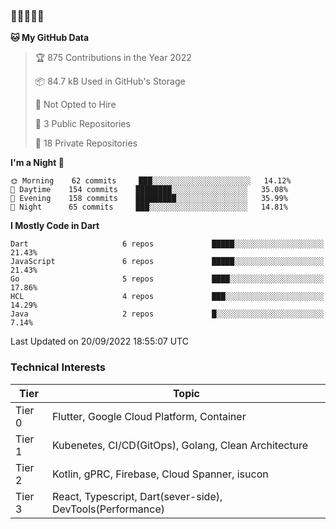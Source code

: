 ### 🤯🤯🤯🤯🤯

<!--START_SECTION:waka-->
**🐱 My GitHub Data** 

> 🏆 875 Contributions in the Year 2022
 > 
> 📦 84.7 kB Used in GitHub's Storage 
 > 
> 🚫 Not Opted to Hire
 > 
> 📜 3 Public Repositories 
 > 
> 🔑 18 Private Repositories  
 > 
**I'm a Night 🦉** 

```text
🌞 Morning    62 commits     ███░░░░░░░░░░░░░░░░░░░░░░   14.12% 
🌆 Daytime    154 commits    ████████░░░░░░░░░░░░░░░░░   35.08% 
🌃 Evening    158 commits    █████████░░░░░░░░░░░░░░░░   35.99% 
🌙 Night      65 commits     ███░░░░░░░░░░░░░░░░░░░░░░   14.81%

```


**I Mostly Code in Dart** 

```text
Dart                     6 repos             █████░░░░░░░░░░░░░░░░░░░░   21.43% 
JavaScript               6 repos             █████░░░░░░░░░░░░░░░░░░░░   21.43% 
Go                       5 repos             ████░░░░░░░░░░░░░░░░░░░░░   17.86% 
HCL                      4 repos             ███░░░░░░░░░░░░░░░░░░░░░░   14.29% 
Java                     2 repos             █░░░░░░░░░░░░░░░░░░░░░░░░   7.14%

```



 Last Updated on 20/09/2022 18:55:07 UTC
<!--END_SECTION:waka-->

### Technical Interests

| Tier | Topic | 
| -------- | -------- |
| Tier 0 | Flutter, Google Cloud Platform, Container |
| Tier 1 | Kubenetes, CI/CD(GitOps), Golang, Clean Architecture |
| Tier 2 | Kotlin, gPRC, Firebase, Cloud Spanner, isucon | 
| Tier 3 | React, Typescript, Dart(sever-side), DevTools(Performance) |
